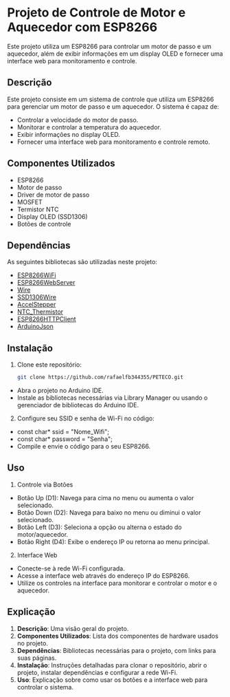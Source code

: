 # Projeto de Controle de Motor e Aquecedor com ESP8266

Este projeto utiliza um ESP8266 para controlar um motor de passo e um aquecedor, além de exibir informações em um display OLED e fornecer uma interface web para monitoramento e controle.

## Descrição

Este projeto consiste em um sistema de controle que utiliza um ESP8266 para gerenciar um motor de passo e um aquecedor. O sistema é capaz de:
- Controlar a velocidade do motor de passo.
- Monitorar e controlar a temperatura do aquecedor.
- Exibir informações no display OLED.
- Fornecer uma interface web para monitoramento e controle remoto.

## Componentes Utilizados

- ESP8266
- Motor de passo
- Driver de motor de passo
- MOSFET
- Termistor NTC
- Display OLED (SSD1306)
- Botões de controle

## Dependências

As seguintes bibliotecas são utilizadas neste projeto:

- [ESP8266WiFi](https://github.com/esp8266/Arduino/tree/master/libraries/ESP8266WiFi)
- [ESP8266WebServer](https://github.com/esp8266/Arduino/tree/master/libraries/ESP8266WebServer)
- [Wire](https://www.arduino.cc/en/Reference/Wire)
- [SSD1306Wire](https://github.com/ThingPulse/esp8266-oled-ssd1306)
- [AccelStepper](https://www.airspayce.com/mikem/arduino/AccelStepper/)
- [NTC_Thermistor](https://github.com/RobTillaart/Arduino/tree/master/libraries/NTC_Thermistor)
- [ESP8266HTTPClient](https://github.com/esp8266/Arduino/tree/master/libraries/ESP8266HTTPClient)
- [ArduinoJson](https://github.com/bblanchon/ArduinoJson)

## Instalação

1. Clone este repositório:
   ```bash
   git clone https://github.com/rafaelfb344355/PETECO.git
* Abra o projeto no Arduino IDE.
* Instale as bibliotecas necessárias via Library Manager ou usando o gerenciador de bibliotecas do Arduino IDE.
2. Configure seu SSID e senha de Wi-Fi no código:

* const char* ssid = "Nome_Wifi";
* const char* password = "Senha";
* Compile e envie o código para o seu ESP8266.

## Uso
1. Controle via Botões
- Botão Up (D1): Navega para cima no menu ou aumenta o valor selecionado.
- Botão Down (D2): Navega para baixo no menu ou diminui o valor selecionado.
- Botão Left (D3): Seleciona a opção ou alterna o estado do motor/aquecedor.
- Botão Right (D4): Exibe o endereço IP ou retorna ao menu principal.
2. Interface Web
- Conecte-se à rede Wi-Fi configurada.
- Acesse a interface web através do endereço IP do ESP8266.
- Utilize os controles na interface para monitorar e controlar o motor e o aquecedor.

## Explicação

1. **Descrição**: Uma visão geral do projeto.
2. **Componentes Utilizados**: Lista dos componentes de hardware usados no projeto.
3. **Dependências**: Bibliotecas necessárias para o projeto, com links para suas páginas.
4. **Instalação**: Instruções detalhadas para clonar o repositório, abrir o projeto, instalar dependências e configurar a rede Wi-Fi.
5. **Uso**: Explicação sobre como usar os botões e a interface web para controlar o sistema.


